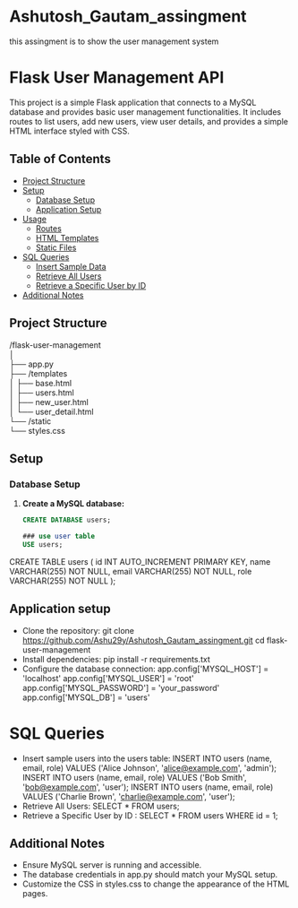 # Ashutosh_Gautam_assingment
this assingment is to show the user management system
# Flask User Management API

This project is a simple Flask application that connects to a MySQL database and provides basic user management functionalities. It includes routes to list users, add new users, view user details, and provides a simple HTML interface styled with CSS.

## Table of Contents

- [Project Structure](#project-structure)
- [Setup](#setup)
  - [Database Setup](#database-setup)
  - [Application Setup](#application-setup)
- [Usage](#usage)
  - [Routes](#routes)
  - [HTML Templates](#html-templates)
  - [Static Files](#static-files)
- [SQL Queries](#sql-queries)
  - [Insert Sample Data](#insert-sample-data)
  - [Retrieve All Users](#retrieve-all-users)
  - [Retrieve a Specific User by ID](#retrieve-a-specific-user-by-id)
- [Additional Notes](#additional-notes)

## Project Structure

/flask-user-management  
│  
├── app.py  
├── /templates  
│ ├── base.html  
│ ├── users.html  
│ ├── new_user.html  
│ └── user_detail.html  
└── /static  
└── styles.css

## Setup

### Database Setup

1. **Create a MySQL database:**

   ```sql
   CREATE DATABASE users;

   ### use user table
   USE users;

CREATE TABLE users (
    id INT AUTO_INCREMENT PRIMARY KEY,
    name VARCHAR(255) NOT NULL,
    email VARCHAR(255) NOT NULL,
    role VARCHAR(255) NOT NULL
);

## Application setup  
 - Clone the repository:
   git clone https://github.com/Ashu29y/Ashutosh_Gautam_assingment.git
   cd flask-user-management
 - Install dependencies:
   pip install -r requirements.txt
 - Configure the database connection:
  app.config['MYSQL_HOST'] = 'localhost'
app.config['MYSQL_USER'] = 'root'
app.config['MYSQL_PASSWORD'] = 'your_password'
app.config['MYSQL_DB'] = 'users'

# SQL Queries 
- Insert sample users into the users table:
  INSERT INTO users (name, email, role) VALUES ('Alice Johnson', 'alice@example.com', 'admin');
  INSERT INTO users (name, email, role) VALUES ('Bob Smith', 'bob@example.com', 'user');
  INSERT INTO users (name, email, role) VALUES ('Charlie Brown', 'charlie@example.com', 'user');
- Retrieve All Users:
  SELECT * FROM users;
- Retrieve a Specific User by ID :
  SELECT * FROM users WHERE id = 1;

## Additional Notes

- Ensure MySQL server is running and accessible.
- The database credentials in app.py should match your MySQL setup.
- Customize the CSS in styles.css to change the appearance of the HTML pages.
